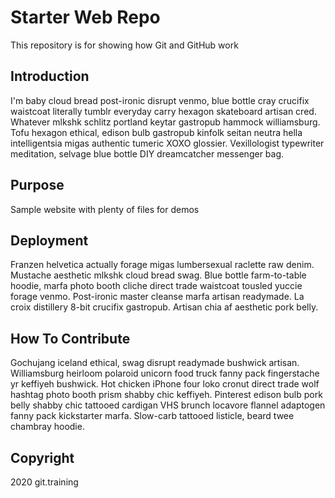 # Starter Web Repo

This repository is for showing how Git and GitHub work

## Introduction

I'm baby cloud bread post-ironic disrupt venmo, blue bottle cray crucifix waistcoat literally tumblr everyday carry hexagon skateboard artisan cred. Whatever mlkshk schlitz portland keytar gastropub hammock williamsburg. Tofu hexagon ethical, edison bulb gastropub kinfolk seitan neutra hella intelligentsia migas authentic tumeric XOXO glossier. Vexillologist typewriter meditation, selvage blue bottle DIY dreamcatcher messenger bag.

## Purpose

Sample website with plenty of files for demos

## Deployment

Franzen helvetica actually forage migas lumbersexual raclette raw denim. Mustache aesthetic mlkshk cloud bread swag. Blue bottle farm-to-table hoodie, marfa photo booth cliche direct trade waistcoat tousled yuccie forage venmo. Post-ironic master cleanse marfa artisan readymade. La croix distillery 8-bit crucifix gastropub. Artisan chia af aesthetic pork belly.

## How To Contribute

Gochujang iceland ethical, swag disrupt readymade bushwick artisan. Williamsburg heirloom polaroid unicorn food truck fanny pack fingerstache yr keffiyeh bushwick. Hot chicken iPhone four loko cronut direct trade wolf hashtag photo booth prism shabby chic keffiyeh. Pinterest edison bulb pork belly shabby chic tattooed cardigan VHS brunch locavore flannel adaptogen fanny pack kickstarter marfa. Slow-carb tattooed listicle, beard twee chambray hoodie.

## Copyright

2020 git.training